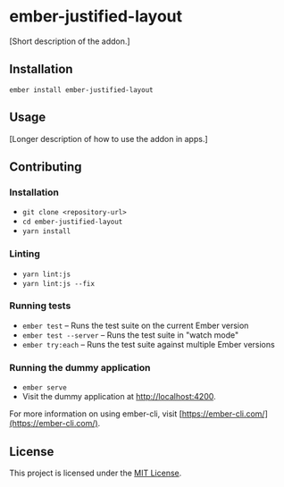 ember-justified-layout
==============================================================================

[Short description of the addon.]

Installation
------------------------------------------------------------------------------

```
ember install ember-justified-layout
```


Usage
------------------------------------------------------------------------------

[Longer description of how to use the addon in apps.]


Contributing
------------------------------------------------------------------------------

### Installation

* `git clone <repository-url>`
* `cd ember-justified-layout`
* `yarn install`

### Linting

* `yarn lint:js`
* `yarn lint:js --fix`

### Running tests

* `ember test` – Runs the test suite on the current Ember version
* `ember test --server` – Runs the test suite in "watch mode"
* `ember try:each` – Runs the test suite against multiple Ember versions

### Running the dummy application

* `ember serve`
* Visit the dummy application at [http://localhost:4200](http://localhost:4200).

For more information on using ember-cli, visit [https://ember-cli.com/](https://ember-cli.com/).

License
------------------------------------------------------------------------------

This project is licensed under the [MIT License](LICENSE.md).
